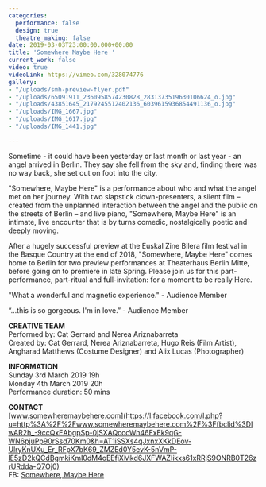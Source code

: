 ```yaml
---
categories:
  performance: false
  design: true
  theatre_making: false
date: 2019-03-03T23:00:00.000+00:00
title: 'Somewhere Maybe Here '
current_work: false
video: true
videoLink: https://vimeo.com/328074776
gallery:
- "/uploads/smh-preview-flyer.pdf"
- "/uploads/65091911_2360958574230828_2831373519630106624_o.jpg"
- "/uploads/43851645_2179245512402136_6039615936854491136_o.jpg"
- "/uploads/IMG_1667.jpg"
- "/uploads/IMG_1617.jpg"
- "/uploads/IMG_1441.jpg"

---
```

Sometime - it could have been yesterday or last month or last year - an angel arrived in Berlin. They say she fell from the sky and, finding there was no way back, she set out on foot into the city.

"Somewhere, Maybe Here" is a performance about who and what the angel met on her journey. With two slapstick clown-presenters, a silent film – created from the unplanned interaction between the angel and the public on the streets of Berlin – and live piano, "Somewhere, Maybe Here" is an intimate, live encounter that is by turns comedic, nostalgically poetic and deeply moving.

After a hugely successful preview at the Euskal Zine Bilera film festival in the Basque Country at the end of 2018, "Somewhere, Maybe Here" comes home to Berlin for two preview performances at Theaterhaus Berlin Mitte, before going on to premiere in late Spring. Please join us for this part-performance, part-ritual and full-invitation: for a moment to be really Here.

"What a wonderful and magnetic experience." - Audience Member

“...this is so gorgeous. I'm in love.” - Audience Member

**CREATIVE TEAM**  
Performed by: Cat Gerrard and Nerea Ariznabarreta  
Created by: Cat Gerrard, Nerea Ariznabarreta, Hugo Reis (Film Artist), Angharad Matthews (Costume Designer) and Alix Lucas (Photographer)

**INFORMATION**  
Sunday 3rd March 2019 19h  
Monday 4th March 2019 20h  
Performance duration: 50 mins

**CONTACT**  
[www.somewheremaybehere.com](https://l.facebook.com/l.php?u=http%3A%2F%2Fwww.somewheremaybehere.com%2F%3Ffbclid%3DIwAR2h_-9ccQxEAbgpSp-0jSXAQcocWn46FxEk9qG-WN6pjuPp90rSsd70Km0&h=AT1iSSXs4qJxnxXKkDEov-UlryKnUXu_Er_RFpX7bK69_ZMZEd0Y5evK-5nVmP-lE5zD2kQCdBgmkiKmI0dM4oEEfjXMkd6JXFWAZIikxs61xRRjS9ONRB0T26zrURdda-Q7Oj0)  
FB: [Somewhere, Maybe Here](https://www.facebook.com/somewheremaybehere/)
